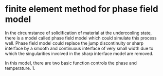 # finite element method for phase field model
In  the circumstance of solidification of material at the undercooling state, there is a model called phase field model which could simulate this process well. Phase field model could replace the jump discontinuity or sharp interface by a smooth and continuous interface of very small width due to which the singularities involved in the sharp interface model are removed. 

In this model, there are two basic function controls the phase and temperature.
1. 
